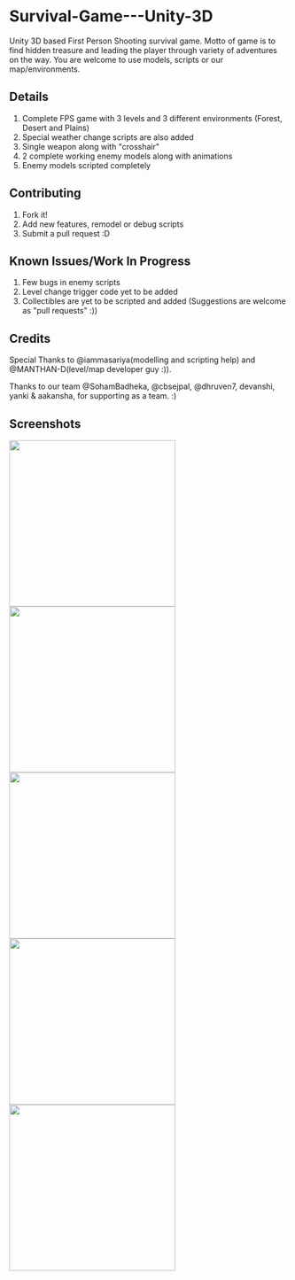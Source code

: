 # Survival-Game---Unity-3D
Unity 3D based First Person Shooting survival game. Motto of game is to find hidden treasure and leading the player through variety of adventures on the way.
You are welcome to use models, scripts or our map/environments.

## Details
1. Complete FPS game with 3 levels and 3 different environments (Forest, Desert and Plains)
2. Special weather change scripts are also added
3. Single weapon along with "crosshair"
4. 2 complete working enemy models along with animations
5. Enemy models scripted completely

## Contributing
1. Fork it!
2. Add new features, remodel or debug scripts
3. Submit a pull request :D

## Known Issues/Work In Progress
1. Few bugs in enemy scripts
2. Level change trigger code yet to be added
3. Collectibles are yet to be scripted and added (Suggestions are welcome as "pull requests" :)) 

## Credits
Special Thanks to @iammasariya(modelling and scripting help) and @MANTHAN-D(level/map developer guy :)).

Thanks to our team @SohamBadheka, @cbsejpal, @dhruven7, devanshi, yanki & aakansha, for supporting as a team. :) 

## Screenshots
<img src="https://github.com/JaySardhara/Survival-Game---Unity-3D/blob/master/shots/12.PNG" width="300">
<img src="https://github.com/JaySardhara/Survival-Game---Unity-3D/blob/master/shots/1234.PNG" width="300">
<img src="https://github.com/JaySardhara/Survival-Game---Unity-3D/blob/master/shots/2.png" width="300">
<img src="https://github.com/JaySardhara/Survival-Game---Unity-3D/blob/master/shots/3.png" width="300">
<img src="https://github.com/JaySardhara/Survival-Game---Unity-3D/blob/master/shots/1.PNG" width="300">

